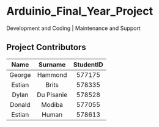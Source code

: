 # Arduinio_Final_Year_Project
Development and Coding | Maintenance and Support

## **Project Contributors**

|Name   |Surname     | StudentID|
|:-----:|:----------:|:--------:|
|George |Hammond     |577175    |
|Estian |Brits       |578335    |
|Dylan  |Du Pisanie  |578528    |
|Donald |Modiba      |577055    |
|Estian |Human       |578613    |
